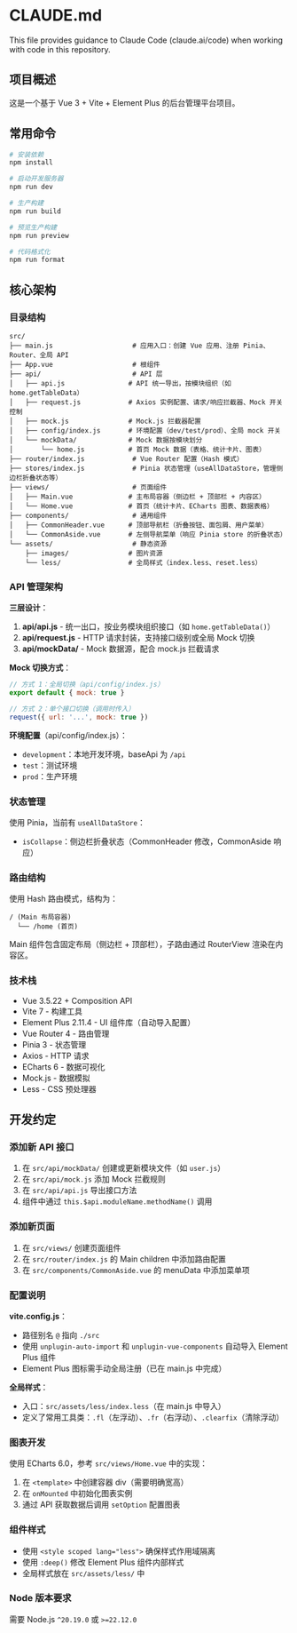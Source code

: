 # CLAUDE.md

This file provides guidance to Claude Code (claude.ai/code) when working with code in this repository.

## 项目概述

这是一个基于 Vue 3 + Vite + Element Plus 的后台管理平台项目。

## 常用命令

```bash
# 安装依赖
npm install

# 启动开发服务器
npm run dev

# 生产构建
npm run build

# 预览生产构建
npm run preview

# 代码格式化
npm run format
```

## 核心架构

### 目录结构

```
src/
├── main.js                    # 应用入口：创建 Vue 应用、注册 Pinia、Router、全局 API
├── App.vue                    # 根组件
├── api/                       # API 层
│   ├── api.js                # API 统一导出，按模块组织（如 home.getTableData）
│   ├── request.js            # Axios 实例配置、请求/响应拦截器、Mock 开关控制
│   ├── mock.js               # Mock.js 拦截器配置
│   ├── config/index.js       # 环境配置（dev/test/prod）、全局 mock 开关
│   └── mockData/             # Mock 数据按模块划分
│       └── home.js           # 首页 Mock 数据（表格、统计卡片、图表）
├── router/index.js            # Vue Router 配置（Hash 模式）
├── stores/index.js            # Pinia 状态管理（useAllDataStore，管理侧边栏折叠状态等）
├── views/                     # 页面组件
│   ├── Main.vue              # 主布局容器（侧边栏 + 顶部栏 + 内容区）
│   └── Home.vue              # 首页（统计卡片、ECharts 图表、数据表格）
├── components/                # 通用组件
│   ├── CommonHeader.vue      # 顶部导航栏（折叠按钮、面包屑、用户菜单）
│   └── CommonAside.vue       # 左侧导航菜单（响应 Pinia store 的折叠状态）
└── assets/                    # 静态资源
    ├── images/               # 图片资源
    └── less/                 # 全局样式（index.less、reset.less）
```

### API 管理架构

**三层设计**：
1. **api/api.js** - 统一出口，按业务模块组织接口（如 `home.getTableData()`）
2. **api/request.js** - HTTP 请求封装，支持接口级别或全局 Mock 切换
3. **api/mockData/** - Mock 数据源，配合 mock.js 拦截请求

**Mock 切换方式**：
```javascript
// 方式 1：全局切换（api/config/index.js）
export default { mock: true }

// 方式 2：单个接口切换（调用时传入）
request({ url: '...', mock: true })
```

**环境配置**（api/config/index.js）：
- `development`：本地开发环境，baseApi 为 `/api`
- `test`：测试环境
- `prod`：生产环境

### 状态管理

使用 Pinia，当前有 `useAllDataStore`：
- `isCollapse`：侧边栏折叠状态（CommonHeader 修改，CommonAside 响应）

### 路由结构

使用 Hash 路由模式，结构为：
```
/ (Main 布局容器)
  └── /home (首页)
```

Main 组件包含固定布局（侧边栏 + 顶部栏），子路由通过 RouterView 渲染在内容区。

### 技术栈

- Vue 3.5.22 + Composition API
- Vite 7 - 构建工具
- Element Plus 2.11.4 - UI 组件库（自动导入配置）
- Vue Router 4 - 路由管理
- Pinia 3 - 状态管理
- Axios - HTTP 请求
- ECharts 6 - 数据可视化
- Mock.js - 数据模拟
- Less - CSS 预处理器

## 开发约定

### 添加新 API 接口

1. 在 `src/api/mockData/` 创建或更新模块文件（如 `user.js`）
2. 在 `src/api/mock.js` 添加 Mock 拦截规则
3. 在 `src/api/api.js` 导出接口方法
4. 组件中通过 `this.$api.moduleName.methodName()` 调用

### 添加新页面

1. 在 `src/views/` 创建页面组件
2. 在 `src/router/index.js` 的 Main children 中添加路由配置
3. 在 `src/components/CommonAside.vue` 的 menuData 中添加菜单项

### 配置说明

**vite.config.js**：
- 路径别名 `@` 指向 `./src`
- 使用 `unplugin-auto-import` 和 `unplugin-vue-components` 自动导入 Element Plus 组件
- Element Plus 图标需手动全局注册（已在 main.js 中完成）

**全局样式**：
- 入口：`src/assets/less/index.less`（在 main.js 中导入）
- 定义了常用工具类：`.fl`（左浮动）、`.fr`（右浮动）、`.clearfix`（清除浮动）

### 图表开发

使用 ECharts 6.0，参考 `src/views/Home.vue` 中的实现：
1. 在 `<template>` 中创建容器 div（需要明确宽高）
2. 在 `onMounted` 中初始化图表实例
3. 通过 API 获取数据后调用 `setOption` 配置图表

### 组件样式

- 使用 `<style scoped lang="less">` 确保样式作用域隔离
- 使用 `:deep()` 修改 Element Plus 组件内部样式
- 全局样式放在 `src/assets/less/` 中

### Node 版本要求

需要 Node.js `^20.19.0` 或 `>=22.12.0`
